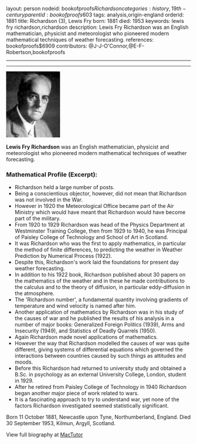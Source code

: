 layout: person
nodeid: bookofproofs$Richardson
categories: history,19th-century
parentid: bookofproofs$603
tags: analysis,origin-england
orderid: 1881
title: Richardson (3), Lewis Fry
born: 1881
died: 1953
keywords: lewis fry richardson,richardson
description: Lewis Fry Richardson was an English mathematician, physicist and meteorologist who pioneered modern mathematical techniques of weather forecasting.
references: bookofproofs$6909
contributors: @J-J-O'Connor,@E-F-Robertson,bookofproofs

---



---

![Richardson.jpg](https://github.com/bookofproofs/bookofproofs.github.io/blob/main/_sources/_assets/images/portraits/Richardson.jpg?raw=true)

**Lewis Fry Richardson** was an English mathematician, physicist and meteorologist who pioneered modern mathematical techniques of weather forecasting.

### Mathematical Profile (Excerpt):
* Richardson held a large number of posts.
* Being a conscientious objector, however, did not mean that Richardson was not involved in the War.
* However in 1920 the Meteorological Office became part of the Air Ministry which would have meant that Richardson would have become part of the military.
* From 1920 to 1929 Richardson was head of the Physics Department at Westminster Training College, then from 1929 to 1940, he was Principal of Paisley College of Technology and School of Art in Scotland.
* It was Richardson who was the first to apply mathematics, in particular the method of finite differences, to predicting the weather in Weather Prediction by Numerical Process (1922).
* Despite this, Richardson's work laid the foundations for present day weather forecasting.
* In addition to his 1922 book, Richardson published about 30 papers on the mathematics of the weather and in these he made contributions to the calculus and to the theory of diffusion, in particular eddy-diffusion in the atmosphere.
* The 'Richardson number', a fundamental quantity involving gradients of temperature and wind velocity is named after him.
* Another application of mathematics by Richardson was in his study of the causes of war and he published the results of his analysis in a number of major books: Generalized Foreign Politics (1939), Arms and Insecurity (1949), and Statistics of Deadly Quarrels (1950).
* Again Richardson made novel applications of mathematics.
* However the way that Richardson modelled the causes of war was quite different, giving systems of differential equations which governed the interactions between countries caused by such things as attitudes and moods.
* Before this Richardson had returned to university study and obtained a B.Sc. in psychology as an external University College, London, student in 1929.
* After he retired from Paisley College of Technology in 1940 Richardson began another major piece of work related to wars.
* It is a fascinating approach to try to understand war, yet none of the factors Richardson investigated seemed statistically significant.

Born 11 October 1881, Newcastle upon Tyne, Northumberland, England. Died 30 September 1953, Kilmun, Argyll, Scotland.

View full biography at [MacTutor](https://mathshistory.st-andrews.ac.uk/Biographies/Richardson/)
